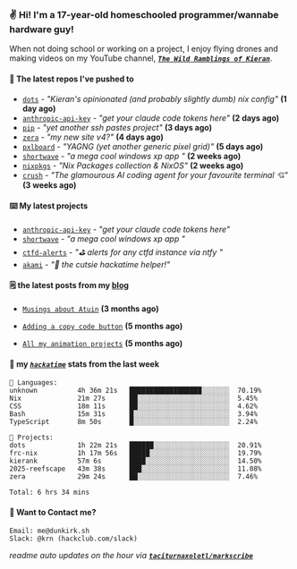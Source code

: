 ### ✌️ Hi! I'm a 17-year-old homeschooled programmer/wannabe hardware guy!

When not doing school or working on a project, I enjoy flying drones and making videos on my YouTube channel, [**_`The Wild Ramblings of Kieran`_**](https://youtube.com/@kieran.rambles).

#### 👷 The latest repos I've pushed to

- [`dots`](https://github.com/taciturnaxolotl/dots) - _"Kieran's opinionated (and probably slightly dumb) nix config"_ **(1 day ago)**
- [`anthropic-api-key`](https://github.com/taciturnaxolotl/anthropic-api-key) - _"get your claude code tokens here"_ **(2 days ago)**
- [`pip`](https://github.com/taciturnaxolotl/pip) - _"yet another ssh pastes project"_ **(3 days ago)**
- [`zera`](https://github.com/taciturnaxolotl/zera) - _"my new site v4?"_ **(4 days ago)**
- [`pxlboard`](https://github.com/taciturnaxolotl/pxlboard) - _"YAGNG (yet another generic pixel grid)"_ **(5 days ago)**
- [`shortwave`](https://github.com/taciturnaxolotl/shortwave) - _"a mega cool windows xp app "_ **(2 weeks ago)**
- [`nixpkgs`](https://github.com/NixOS/nixpkgs) - _"Nix Packages collection & NixOS"_ **(2 weeks ago)**
- [`crush`](https://github.com/charmbracelet/crush) - _"The glamourous AI coding agent for your favourite terminal 💘"_ **(3 weeks ago)**

#### ⌨️ My latest projects

- [`anthropic-api-key`](https://github.com/taciturnaxolotl/anthropic-api-key) - _"get your claude code tokens here"_
- [`shortwave`](https://github.com/taciturnaxolotl/shortwave) - _"a mega cool windows xp app "_
- [`ctfd-alerts`](https://github.com/taciturnaxolotl/ctfd-alerts) - _"⛳ alerts for any ctfd instance via ntfy "_
- [`akami`](https://github.com/taciturnaxolotl/akami) - _"🌷 the cutsie hackatime helper!"_

#### 🗒️ the latest posts from my [blog](https://dunkirk.sh)

- [`Musings about Atuin`](https://dunkirk.sh/blog/atuin/) **(3 months ago)**

- [`Adding a copy code button`](https://dunkirk.sh/blog/adding-a-copy-button/) **(5 months ago)**

- [`All my animation projects`](https://dunkirk.sh/blog/my-animations/) **(5 months ago)**



#### 📡 my [_`hackatime`_](https://waka.hackclub.com) stats from the last week

```text
💾 Languages:
unknown          4h 36m 21s   ██████████████████░░░░░░░  70.19%
Nix              21m 27s      ██░░░░░░░░░░░░░░░░░░░░░░░  5.45%
CSS              18m 11s      ██░░░░░░░░░░░░░░░░░░░░░░░  4.62%
Bash             15m 31s      █░░░░░░░░░░░░░░░░░░░░░░░░  3.94%
TypeScript       8m 50s       █░░░░░░░░░░░░░░░░░░░░░░░░  2.24%

💼 Projects:
dots             1h 22m 21s   ██████░░░░░░░░░░░░░░░░░░░  20.91%
frc-nix          1h 17m 56s   █████░░░░░░░░░░░░░░░░░░░░  19.79%
kierank          57m 6s       ████░░░░░░░░░░░░░░░░░░░░░  14.50%
2025-reefscape   43m 38s      ███░░░░░░░░░░░░░░░░░░░░░░  11.08%
zera             29m 24s      ██░░░░░░░░░░░░░░░░░░░░░░░  7.46%

Total: 6 hrs 34 mins
```

#### 📮 Want to Contact me?

```text
Email: me@dunkirk.sh
Slack: @krn (hackclub.com/slack)
```

_readme auto updates on the hour via [**`taciturnaxolotl/markscribe`**](https://github.com/taciturnaxolotl/markscribe)_
